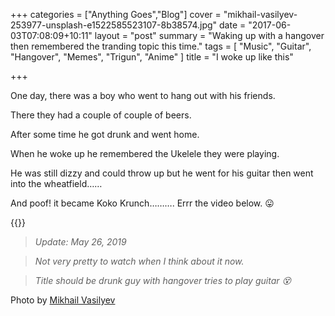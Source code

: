 +++
categories = ["Anything Goes","Blog"]
cover = "mikhail-vasilyev-253977-unsplash-e1522585523107-8b38574.jpg"
date = "2017-06-03T07:08:09+10:11"
layout = "post"
summary = "Waking up with a hangover then remembered the tranding topic this time."
tags = [
  "Music",
  "Guitar",
  "Hangover",
  "Memes",
  "Trigun",
  "Anime"
]
title = "I woke up like this"

+++

One day, there was a boy who went to hang out with his friends.

There they had a couple of couple of beers.

After some time he got drunk and went home.

When he woke up he remembered the Ukelele they were playing.

He was still dizzy and could throw up but he went for his guitar then went into the wheatfield……

And poof! it became Koko Krunch………. Errr the video below. :stuck_out_tongue:

{{<youtube vp0Y2lKsqeE>}}

>*Update: May 26, 2019*

>*Not very pretty to watch when I think about it now.*

>*Title should be drunk guy with hangover tries to play guitar :dizzy_face:*



Photo by [Mikhail Vasilyev](https://unsplash.com/@miklevasilyev?utm_medium=referral&utm_campaign=photographer-credit&utm_content=creditBadge)
